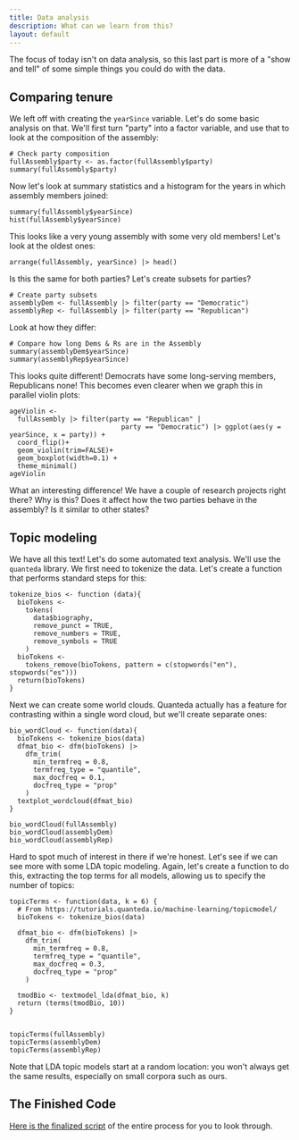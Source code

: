 ```yaml
---
title: Data analysis
description: What can we learn from this?
layout: default
---
```

The focus of today isn't on data analysis, so this last part is more of a "show and tell" of some simple things you could do with the data.

## Comparing tenure
We left off with creating the `yearSince` variable. Let's do some basic analysis on that. We'll first turn "party" into a factor variable, and use that to look at the composition of the assembly:
```
# Check party composition
fullAssembly$party <- as.factor(fullAssembly$party)
summary(fullAssembly$party)
```
Now let's look at summary statistics and a histogram for the years in which assembly members joined:

```
summary(fullAssembly$yearSince)
hist(fullAssembly$yearSince)
```
This looks like a very young assembly with some very old members!
Let's look at the oldest ones:

```
arrange(fullAssembly, yearSince) |> head()
```


Is this the same for both parties?
Let's create subsets for parties?

```
# Create party subsets
assemblyDem <- fullAssembly |> filter(party == "Democratic")
assemblyRep <- fullAssembly |> filter(party == "Republican")
```
Look at how they differ:
```
# Compare how long Dems & Rs are in the Assembly
summary(assemblyDem$yearSince)
summary(assemblyRep$yearSince)
```
This looks quite different! Democrats have some long-serving members, Republicans none!
This becomes even clearer when we graph this in parallel violin plots:
```
ageViolin <-
  fullAssembly |> filter(party == "Republican" |
                            party == "Democratic") |> ggplot(aes(y = yearSince, x = party)) +
  coord_flip()+
  geom_violin(trim=FALSE)+
  geom_boxplot(width=0.1) +
  theme_minimal()
ageViolin
```
What an interesting difference! We have a couple of research projects right there? Why is this? Does it affect how the two parties behave in the assembly? Is it similar to other states?

## Topic modeling
We have all this text! Let's do some automated text analysis. We'll use the `quanteda` library. We first need to tokenize the data. Let's create a function that performs standard steps for this:
```
tokenize_bios <- function (data){
  bioTokens <-
    tokens(
      data$biography,
      remove_punct = TRUE,
      remove_numbers = TRUE,
      remove_symbols = TRUE
    )
  bioTokens <-
    tokens_remove(bioTokens, pattern = c(stopwords("en"), stopwords("es")))
  return(bioTokens)
}
```
Next we can create some world clouds. Quanteda actually has a feature for contrasting within a single word cloud, but we'll create separate ones:

```
bio_wordCloud <- function(data){
  bioTokens <- tokenize_bios(data)
  dfmat_bio <- dfm(bioTokens) |>
    dfm_trim(
      min_termfreq = 0.8,
      termfreq_type = "quantile",
      max_docfreq = 0.1,
      docfreq_type = "prop"
    )
  textplot_wordcloud(dfmat_bio)  
}

bio_wordCloud(fullAssembly)
bio_wordCloud(assemblyDem)
bio_wordCloud(assemblyRep)
```

Hard to spot much of interest in there if we're honest. Let's see if we can see more with some LDA topic modeling. Again, let's create a function to do this, extracting the top terms for all models, allowing us to specify the number of topics:

```
topicTerms <- function(data, k = 6) {
  # From https://tutorials.quanteda.io/machine-learning/topicmodel/
  bioTokens <- tokenize_bios(data)
  
  dfmat_bio <- dfm(bioTokens) |>
    dfm_trim(
      min_termfreq = 0.8,
      termfreq_type = "quantile",
      max_docfreq = 0.3,
      docfreq_type = "prop"
    )
  
  tmodBio <- textmodel_lda(dfmat_bio, k)
  return (terms(tmodBio, 10))
}


topicTerms(fullAssembly)
topicTerms(assemblyDem)
topicTerms(assemblyRep)
```

Note that LDA topic models start at a random location: you won't always get the same results, especially on small corpora such as ours.



## The Finished Code

[Here is the finalized script](NYS-assembly.R) of the entire process for you to look through.
